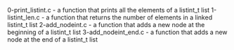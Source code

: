 0-print_listint.c - a function that prints all the elements of a listint_t list
1-listint_len.c - a function that returns the number of elements in a linked listint_t list
2-add_nodeint.c - a function that adds a new node at the beginning of a listint_t list
3-add_nodeint_end.c - a function that adds a new node at the end of a listint_t list

